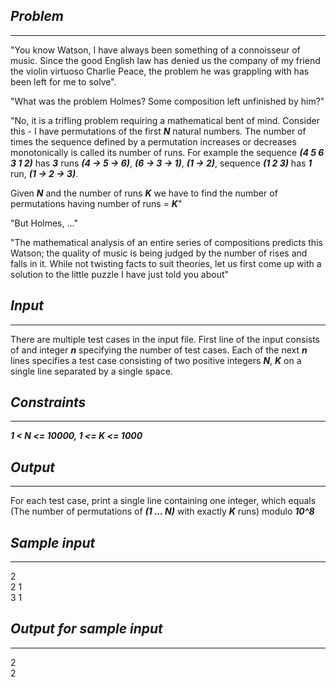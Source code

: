 ## _Problem_
---
"You know Watson, I have always been something of a connoisseur of music.  Since the good English law has denied us the company of my friend the violin virtuoso Charlie Peace, the problem he was grappling with has been left for me to solve".

"What was the problem Holmes?  Some composition left unfinished by him?"

"No, it is a trifling problem requiring a mathematical bent of mind.  Consider this - I have permutations of the first ***N*** natural numbers.  The number of times the sequence defined by a permutation increases or decreases monotonically is called its number of runs.  For example the sequence ***(4 5 6 3 1 2)*** has ***3*** runs ***(4 -> 5 -> 6)***, ***(6 -> 3 -> 1)***, ***(1 -> 2)***, sequence ***(1 2 3)*** has ***1*** run, ***(1 -> 2 -> 3)***.

Given ***N*** and the number of runs ***K*** we have to find the number of permutations having number of runs = ***K***"

"But Holmes, ..."

"The mathematical analysis of an entire series of compositions predicts this
Watson; the quality of music is being judged by the number of rises and falls in
it.  While not twisting facts to suit theories, let us first come up with a solution
to the little puzzle I have just told you about"

## _Input_
---
There are multiple test cases in the input file.  First line of the input consists of
and integer ***n*** specifying the number of test cases.  Each of the next ***n*** lines
specifies a test case consisting of two positive integers ***N***, ***K*** on a single line
separated by a single space.

## _Constraints_
---
***1 < N <= 10000, 1 <= K <= 1000***

## _Output_
---
For each test case, print a single line containing one integer, which equals (The number of permutations of ***(1 ... N)*** with exactly ***K*** runs) modulo ***10^8***

## _Sample input_
---
2  
2 1  
3 1  

## _Output for sample input_
---
2  
2  



